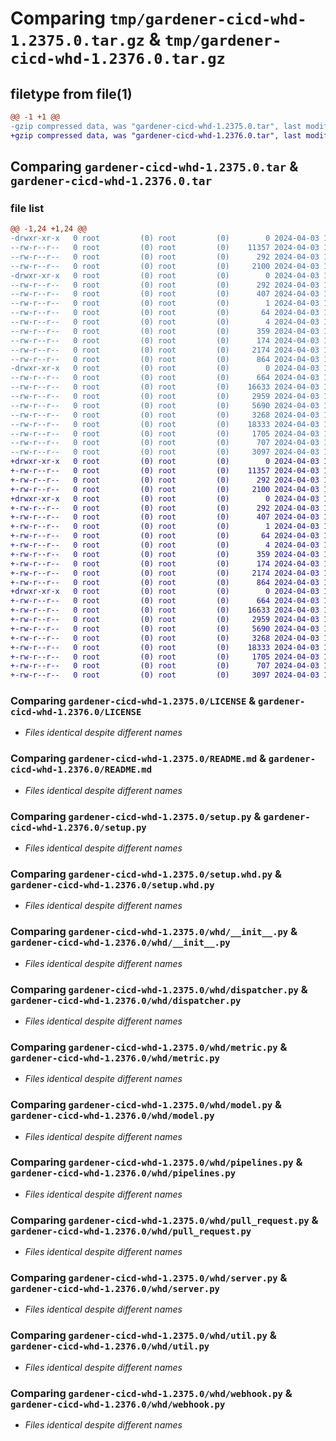 # Comparing `tmp/gardener-cicd-whd-1.2375.0.tar.gz` & `tmp/gardener-cicd-whd-1.2376.0.tar.gz`

## filetype from file(1)

```diff
@@ -1 +1 @@
-gzip compressed data, was "gardener-cicd-whd-1.2375.0.tar", last modified: Wed Apr  3 11:35:11 2024, max compression
+gzip compressed data, was "gardener-cicd-whd-1.2376.0.tar", last modified: Wed Apr  3 15:05:16 2024, max compression
```

## Comparing `gardener-cicd-whd-1.2375.0.tar` & `gardener-cicd-whd-1.2376.0.tar`

### file list

```diff
@@ -1,24 +1,24 @@
-drwxr-xr-x   0 root         (0) root         (0)        0 2024-04-03 11:35:11.877397 gardener-cicd-whd-1.2375.0/
--rw-r--r--   0 root         (0) root         (0)    11357 2024-04-03 11:34:09.000000 gardener-cicd-whd-1.2375.0/LICENSE
--rw-r--r--   0 root         (0) root         (0)      292 2024-04-03 11:35:11.877397 gardener-cicd-whd-1.2375.0/PKG-INFO
--rw-r--r--   0 root         (0) root         (0)     2100 2024-04-03 11:34:09.000000 gardener-cicd-whd-1.2375.0/README.md
-drwxr-xr-x   0 root         (0) root         (0)        0 2024-04-03 11:35:11.877397 gardener-cicd-whd-1.2375.0/gardener_cicd_whd.egg-info/
--rw-r--r--   0 root         (0) root         (0)      292 2024-04-03 11:35:11.000000 gardener-cicd-whd-1.2375.0/gardener_cicd_whd.egg-info/PKG-INFO
--rw-r--r--   0 root         (0) root         (0)      407 2024-04-03 11:35:11.000000 gardener-cicd-whd-1.2375.0/gardener_cicd_whd.egg-info/SOURCES.txt
--rw-r--r--   0 root         (0) root         (0)        1 2024-04-03 11:35:11.000000 gardener-cicd-whd-1.2375.0/gardener_cicd_whd.egg-info/dependency_links.txt
--rw-r--r--   0 root         (0) root         (0)       64 2024-04-03 11:35:11.000000 gardener-cicd-whd-1.2375.0/gardener_cicd_whd.egg-info/requires.txt
--rw-r--r--   0 root         (0) root         (0)        4 2024-04-03 11:35:11.000000 gardener-cicd-whd-1.2375.0/gardener_cicd_whd.egg-info/top_level.txt
--rw-r--r--   0 root         (0) root         (0)      359 2024-04-03 11:34:10.000000 gardener-cicd-whd-1.2375.0/pyproject.toml
--rw-r--r--   0 root         (0) root         (0)      174 2024-04-03 11:35:11.877397 gardener-cicd-whd-1.2375.0/setup.cfg
--rw-r--r--   0 root         (0) root         (0)     2174 2024-04-03 11:34:10.000000 gardener-cicd-whd-1.2375.0/setup.py
--rw-r--r--   0 root         (0) root         (0)      864 2024-04-03 11:34:10.000000 gardener-cicd-whd-1.2375.0/setup.whd.py
-drwxr-xr-x   0 root         (0) root         (0)        0 2024-04-03 11:35:11.877397 gardener-cicd-whd-1.2375.0/whd/
--rw-r--r--   0 root         (0) root         (0)      664 2024-04-03 11:34:10.000000 gardener-cicd-whd-1.2375.0/whd/__init__.py
--rw-r--r--   0 root         (0) root         (0)    16633 2024-04-03 11:34:10.000000 gardener-cicd-whd-1.2375.0/whd/dispatcher.py
--rw-r--r--   0 root         (0) root         (0)     2959 2024-04-03 11:34:10.000000 gardener-cicd-whd-1.2375.0/whd/metric.py
--rw-r--r--   0 root         (0) root         (0)     5690 2024-04-03 11:34:10.000000 gardener-cicd-whd-1.2375.0/whd/model.py
--rw-r--r--   0 root         (0) root         (0)     3268 2024-04-03 11:34:10.000000 gardener-cicd-whd-1.2375.0/whd/pipelines.py
--rw-r--r--   0 root         (0) root         (0)    18333 2024-04-03 11:34:10.000000 gardener-cicd-whd-1.2375.0/whd/pull_request.py
--rw-r--r--   0 root         (0) root         (0)     1705 2024-04-03 11:34:10.000000 gardener-cicd-whd-1.2375.0/whd/server.py
--rw-r--r--   0 root         (0) root         (0)      707 2024-04-03 11:34:10.000000 gardener-cicd-whd-1.2375.0/whd/util.py
--rw-r--r--   0 root         (0) root         (0)     3097 2024-04-03 11:34:10.000000 gardener-cicd-whd-1.2375.0/whd/webhook.py
+drwxr-xr-x   0 root         (0) root         (0)        0 2024-04-03 15:05:16.085437 gardener-cicd-whd-1.2376.0/
+-rw-r--r--   0 root         (0) root         (0)    11357 2024-04-03 15:03:16.000000 gardener-cicd-whd-1.2376.0/LICENSE
+-rw-r--r--   0 root         (0) root         (0)      292 2024-04-03 15:05:16.085437 gardener-cicd-whd-1.2376.0/PKG-INFO
+-rw-r--r--   0 root         (0) root         (0)     2100 2024-04-03 15:03:16.000000 gardener-cicd-whd-1.2376.0/README.md
+drwxr-xr-x   0 root         (0) root         (0)        0 2024-04-03 15:05:16.085437 gardener-cicd-whd-1.2376.0/gardener_cicd_whd.egg-info/
+-rw-r--r--   0 root         (0) root         (0)      292 2024-04-03 15:05:16.000000 gardener-cicd-whd-1.2376.0/gardener_cicd_whd.egg-info/PKG-INFO
+-rw-r--r--   0 root         (0) root         (0)      407 2024-04-03 15:05:16.000000 gardener-cicd-whd-1.2376.0/gardener_cicd_whd.egg-info/SOURCES.txt
+-rw-r--r--   0 root         (0) root         (0)        1 2024-04-03 15:05:16.000000 gardener-cicd-whd-1.2376.0/gardener_cicd_whd.egg-info/dependency_links.txt
+-rw-r--r--   0 root         (0) root         (0)       64 2024-04-03 15:05:16.000000 gardener-cicd-whd-1.2376.0/gardener_cicd_whd.egg-info/requires.txt
+-rw-r--r--   0 root         (0) root         (0)        4 2024-04-03 15:05:16.000000 gardener-cicd-whd-1.2376.0/gardener_cicd_whd.egg-info/top_level.txt
+-rw-r--r--   0 root         (0) root         (0)      359 2024-04-03 15:03:16.000000 gardener-cicd-whd-1.2376.0/pyproject.toml
+-rw-r--r--   0 root         (0) root         (0)      174 2024-04-03 15:05:16.085437 gardener-cicd-whd-1.2376.0/setup.cfg
+-rw-r--r--   0 root         (0) root         (0)     2174 2024-04-03 15:03:16.000000 gardener-cicd-whd-1.2376.0/setup.py
+-rw-r--r--   0 root         (0) root         (0)      864 2024-04-03 15:03:16.000000 gardener-cicd-whd-1.2376.0/setup.whd.py
+drwxr-xr-x   0 root         (0) root         (0)        0 2024-04-03 15:05:16.085437 gardener-cicd-whd-1.2376.0/whd/
+-rw-r--r--   0 root         (0) root         (0)      664 2024-04-03 15:03:16.000000 gardener-cicd-whd-1.2376.0/whd/__init__.py
+-rw-r--r--   0 root         (0) root         (0)    16633 2024-04-03 15:03:16.000000 gardener-cicd-whd-1.2376.0/whd/dispatcher.py
+-rw-r--r--   0 root         (0) root         (0)     2959 2024-04-03 15:03:16.000000 gardener-cicd-whd-1.2376.0/whd/metric.py
+-rw-r--r--   0 root         (0) root         (0)     5690 2024-04-03 15:03:16.000000 gardener-cicd-whd-1.2376.0/whd/model.py
+-rw-r--r--   0 root         (0) root         (0)     3268 2024-04-03 15:03:16.000000 gardener-cicd-whd-1.2376.0/whd/pipelines.py
+-rw-r--r--   0 root         (0) root         (0)    18333 2024-04-03 15:03:16.000000 gardener-cicd-whd-1.2376.0/whd/pull_request.py
+-rw-r--r--   0 root         (0) root         (0)     1705 2024-04-03 15:03:16.000000 gardener-cicd-whd-1.2376.0/whd/server.py
+-rw-r--r--   0 root         (0) root         (0)      707 2024-04-03 15:03:16.000000 gardener-cicd-whd-1.2376.0/whd/util.py
+-rw-r--r--   0 root         (0) root         (0)     3097 2024-04-03 15:03:16.000000 gardener-cicd-whd-1.2376.0/whd/webhook.py
```

### Comparing `gardener-cicd-whd-1.2375.0/LICENSE` & `gardener-cicd-whd-1.2376.0/LICENSE`

 * *Files identical despite different names*

### Comparing `gardener-cicd-whd-1.2375.0/README.md` & `gardener-cicd-whd-1.2376.0/README.md`

 * *Files identical despite different names*

### Comparing `gardener-cicd-whd-1.2375.0/setup.py` & `gardener-cicd-whd-1.2376.0/setup.py`

 * *Files identical despite different names*

### Comparing `gardener-cicd-whd-1.2375.0/setup.whd.py` & `gardener-cicd-whd-1.2376.0/setup.whd.py`

 * *Files identical despite different names*

### Comparing `gardener-cicd-whd-1.2375.0/whd/__init__.py` & `gardener-cicd-whd-1.2376.0/whd/__init__.py`

 * *Files identical despite different names*

### Comparing `gardener-cicd-whd-1.2375.0/whd/dispatcher.py` & `gardener-cicd-whd-1.2376.0/whd/dispatcher.py`

 * *Files identical despite different names*

### Comparing `gardener-cicd-whd-1.2375.0/whd/metric.py` & `gardener-cicd-whd-1.2376.0/whd/metric.py`

 * *Files identical despite different names*

### Comparing `gardener-cicd-whd-1.2375.0/whd/model.py` & `gardener-cicd-whd-1.2376.0/whd/model.py`

 * *Files identical despite different names*

### Comparing `gardener-cicd-whd-1.2375.0/whd/pipelines.py` & `gardener-cicd-whd-1.2376.0/whd/pipelines.py`

 * *Files identical despite different names*

### Comparing `gardener-cicd-whd-1.2375.0/whd/pull_request.py` & `gardener-cicd-whd-1.2376.0/whd/pull_request.py`

 * *Files identical despite different names*

### Comparing `gardener-cicd-whd-1.2375.0/whd/server.py` & `gardener-cicd-whd-1.2376.0/whd/server.py`

 * *Files identical despite different names*

### Comparing `gardener-cicd-whd-1.2375.0/whd/util.py` & `gardener-cicd-whd-1.2376.0/whd/util.py`

 * *Files identical despite different names*

### Comparing `gardener-cicd-whd-1.2375.0/whd/webhook.py` & `gardener-cicd-whd-1.2376.0/whd/webhook.py`

 * *Files identical despite different names*

